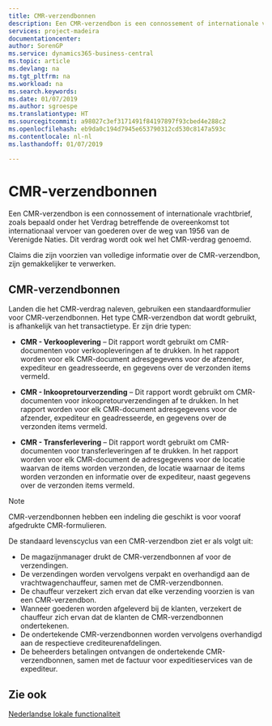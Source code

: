 ```yaml
---
title: CMR-verzendbonnen
description: Een CMR-verzendbon is een connossement of internationale vrachtbrief, zoals bepaald onder het Verdrag betreffende de overeenkomst tot internationaal vervoer van goederen over de weg van 1956 van de Verenigde Naties. Dit verdrag wordt ook wel het CMR-verdrag genoemd.
services: project-madeira
documentationcenter: 
author: SorenGP
ms.service: dynamics365-business-central
ms.topic: article
ms.devlang: na
ms.tgt_pltfrm: na
ms.workload: na
ms.search.keywords: 
ms.date: 01/07/2019
ms.author: sgroespe
ms.translationtype: HT
ms.sourcegitcommit: a98027c3ef3171491f84197897f93cbed4e288c2
ms.openlocfilehash: eb9da0c194d7945e653790312cd530c8147a593c
ms.contentlocale: nl-nl
ms.lasthandoff: 01/07/2019

---
```

# <a name="cmr-notes"></a>CMR-verzendbonnen
Een CMR-verzendbon is een connossement of internationale vrachtbrief, zoals bepaald onder het Verdrag betreffende de overeenkomst tot internationaal vervoer van goederen over de weg van 1956 van de Verenigde Naties. Dit verdrag wordt ook wel het CMR-verdrag genoemd.  

 Claims die zijn voorzien van volledige informatie over de CMR-verzendbon, zijn gemakkelijker te verwerken.  

## <a name="cmr-notes"></a>CMR-verzendbonnen  
Landen die het CMR-verdrag naleven, gebruiken een standaardformulier voor CMR-verzendbonnen. Het type CMR-verzendbon dat wordt gebruikt, is afhankelijk van het transactietype. Er zijn drie typen:  

- **CMR - Verkooplevering** – Dit rapport wordt gebruikt om CMR-documenten voor verkoopleveringen af te drukken. In het rapport worden voor elk CMR-document adresgegevens voor de afzender, expediteur en geadresseerde, en gegevens over de verzonden items vermeld.

- **CMR - Inkoopretourverzending** – Dit rapport wordt gebruikt om CMR-documenten voor inkoopretourverzendingen af te drukken. In het rapport worden voor elk CMR-document adresgegevens voor de afzender, expediteur en geadresseerde, en gegevens over de verzonden items vermeld.       

- **CMR - Transferlevering** – Dit rapport wordt gebruikt om CMR-documenten voor transferleveringen af te drukken. In het rapport worden voor elk CMR-document de adresgegevens voor de locatie waarvan de items worden verzonden, de locatie waarnaar de items worden verzonden en informatie over de expediteur, naast gegevens over de verzonden items vermeld.

> [!NOTE]  
>  CMR-verzendbonnen hebben een indeling die geschikt is voor vooraf afgedrukte CMR-formulieren.  

De standaard levenscyclus van een CMR-verzendbon ziet er als volgt uit:  

- De magazijnmanager drukt de CMR-verzendbonnen af voor de verzendingen.  
- De verzendingen worden vervolgens verpakt en overhandigd aan de vrachtwagenchauffeur, samen met de CMR-verzendbonnen.  
- De chauffeur verzekert zich ervan dat elke verzending voorzien is van een CMR-verzendbon.  
- Wanneer goederen worden afgeleverd bij de klanten, verzekert de chauffeur zich ervan dat de klanten de CMR-verzendbonnen ondertekenen.  
- De ondertekende CMR-verzendbonnen worden vervolgens overhandigd aan de respectieve crediteurenafdelingen.  
- De beheerders betalingen ontvangen de ondertekende CMR-verzendbonnen, samen met de factuur voor expeditieservices van de expediteur.  

## <a name="see-also"></a>Zie ook  
 [Nederlandse lokale functionaliteit](netherlands-local-functionality.md)


